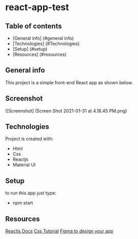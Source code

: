 # react-app-test

## Table of contents
* [General info] (#general info)
* [Technologies] (#Technologies)
* [Setup] (#setup)
* [Resources] (#resources)

## General info
This project is a simple front-end React app as shown below.
## Screenshot
![Screenshot] (Screen Shot 2021-01-31 at 4.18.45 PM.png)

## Technologies
Project is created with:
* Html
* Css
* Reactjs
* Material UI

## Setup
to run this app just type:
* npm start

## Resources
[Reactjs Docs](https://reactjs.org/docs/getting-started.html)
[Css Tutorial](https://www.w3schools.com/Css/default.asp)
[Figma to design your app](https://www.figma.com/)